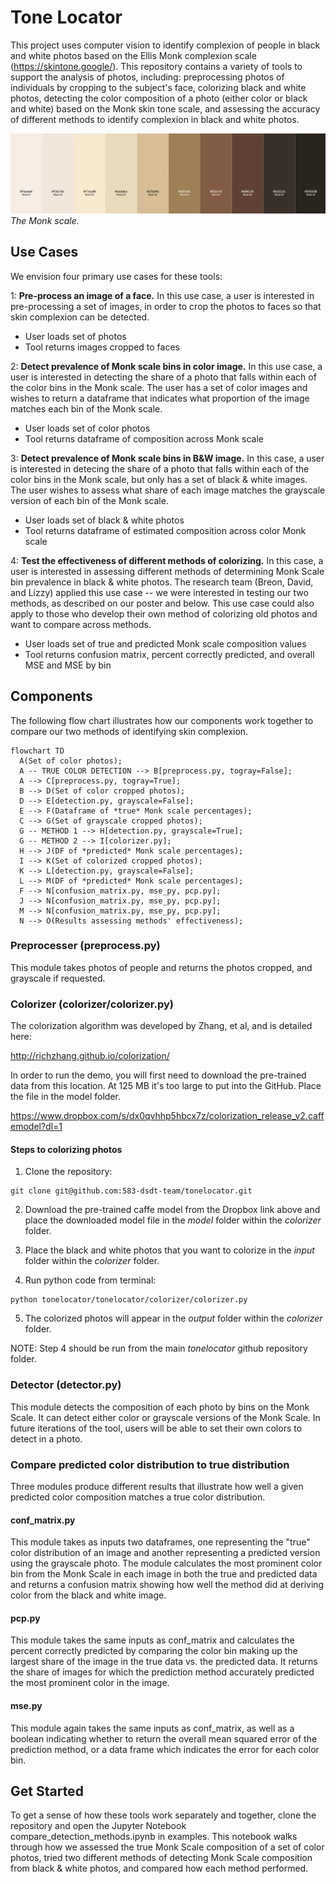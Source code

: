 # Tone Locator

This project uses computer vision to identify complexion of people in black and white photos based on the Ellis Monk complexion scale (https://skintone.google/). This repository contains a variety of tools to support the analysis of photos, including: preprocessing photos of individuals by cropping to the subject's face, colorizing black and white photos, detecting the color composition of a photo (either color or black and white) based on the Monk skin tone scale, and assessing the accuracy of different methods to identify complexion in black and white photos. 

![Monk scale of skin tones](doc/monkscale.png)
_The Monk scale._

## Use Cases 

We envision four primary use cases for these tools:

1: **Pre-process an image of a face.** In this use case, a user is interested in pre-processing a set of images, in order to crop the photos to faces so that skin complexion can be detected. 
* User loads set of photos
* Tool returns images cropped to faces

2: **Detect prevalence of Monk scale bins in color image.** In this use case, a user is interested in detecting the share of a photo that falls within each of the color bins in the Monk scale. The user has a set of color images and wishes to return a dataframe that indicates what proportion of the image matches each bin of the Monk scale. 
* User loads set of color photos
* Tool returns dataframe of composition across Monk scale

3: **Detect prevalence of Monk scale bins in B&W image.** In this case, a user is interested in detecing the share of a photo that falls within each of the color bins in the Monk scale, but only has a set of black & white images. The user wishes to assess what share of each image matches the grayscale version of each bin of the Monk scale. 
* User loads set of black & white photos
* Tool returns dataframe of estimated composition across color Monk scale

4: **Test the effectiveness of different methods of colorizing.** In this case, a user is interested in assessing different methods of determining Monk Scale bin prevalence in black & white photos. The research team (Breon, David, and Lizzy) applied this use case -- we were interested in testing our two methods, as described on our poster and below. This use case could also apply to those who develop their own method of colorizing old photos and want to compare across methods.
* User loads set of true and predicted Monk scale composition values
* Tool returns confusion matrix, percent correctly predicted, and overall MSE and MSE by bin

## Components

The following flow chart illustrates how our components work together to compare our two methods of identifying skin complexion. 

```mermaid
flowchart TD
  A(Set of color photos);
  A -- TRUE COLOR DETECTION --> B[preprocess.py, togray=False];
  A --> C[preprocess.py, togray=True];
  B --> D(Set of color cropped photos);
  D --> E[detection.py, grayscale=False];
  E --> F(Dataframe of *true* Monk scale percentages);
  C --> G(Set of grayscale cropped photos);
  G -- METHOD 1 --> H[detection.py, grayscale=True];
  G -- METHOD 2 --> I[colorizer.py];
  H --> J(DF of *predicted* Monk scale percentages);
  I --> K(Set of colorized cropped photos);
  K --> L[detection.py, grayscale=False];
  L --> M(DF of *predicted* Monk scale percentages);
  F --> N[confusion_matrix.py, mse_py, pcp.py]; 
  J --> N[confusion_matrix.py, mse_py, pcp.py];
  M --> N[confusion_matrix.py, mse_py, pcp.py];
  N --> O(Results assessing methods' effectiveness);
```

### Preprocesser (preprocess.py)

This module takes photos of people and returns the photos cropped, and grayscale if requested. 

### Colorizer (colorizer/colorizer.py)

The colorization algorithm was developed by Zhang, et al, and is detailed here:

http://richzhang.github.io/colorization/

In order to run the demo, you will first need to download the pre-trained data from this location. At 125 MB it's too large to put into the GitHub. Place the file in the model folder.

https://www.dropbox.com/s/dx0qvhhp5hbcx7z/colorization_release_v2.caffemodel?dl=1

#### Steps to colorizing photos

1. Clone the repository:
```
git clone git@github.com:583-dsdt-team/tonelocator.git
```

2. Download the pre-trained caffe model from the Dropbox link above and place the downloaded model file in the *model* folder within the *colorizer* folder.

3. Place the black and white photos that you want to colorize in the *input* folder within the *colorizer* folder. 

4. Run python code from terminal:

```
python tonelocator/tonelocator/colorizer/colorizer.py
```

5. The colorized photos will appear in the *output* folder within the *colorizer* folder.

NOTE: Step 4 should be run from the main *tonelocator* github repository folder.


### Detector (detector.py)

This module detects the composition of each photo by bins on the Monk Scale. It can detect either color or grayscale versions of the Monk Scale. In future iterations of the tool, users will be able to set their own colors to detect in a photo. 

### Compare predicted color distribution to true distribution

Three modules produce different results that illustrate how well a given predicted color composition matches a true color distribution. 

#### conf_matrix.py

This module takes as inputs two dataframes, one representing the "true" color distribution of an image and another representing a predicted version using the grayscale photo. The module calculates the most prominent color bin from the Monk Scale in each image in both the true and predicted data and returns a confusion matrix showing how well the method did at deriving color from the black and white image.

#### pcp.py

This module takes the same inputs as conf_matrix and calculates the percent correctly predicted by comparing the color bin making up the largest share of the image in the true data vs. the predicted data. It returns the share of images for which the prediction method accurately predicted the most prominent color in the image.

#### mse.py

This module again takes the same inputs as conf_matrix, as well as a boolean indicating whether to return the overall mean squared error of the prediction method, or a data frame which indicates the error for each color bin. 

## Get Started

To get a sense of how these tools work separately and together, clone the repository and open the Jupyter Notebook compare_detection_methods.ipynb in examples. This notebook walks through how we assessed the true Monk Scale composition of a set of color photos, tried two different methods of detecting Monk Scale composition from black & white photos, and compared how each method performed. 
